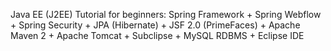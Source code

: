 Java EE (J2EE) Tutorial for beginners: Spring Framework + Spring Webflow + Spring Security + JPA (Hibernate) + JSF 2.0 (PrimeFaces) + Apache Maven 2 + Apache Tomcat + Subclipse + MySQL RDBMS + Eclipse IDE